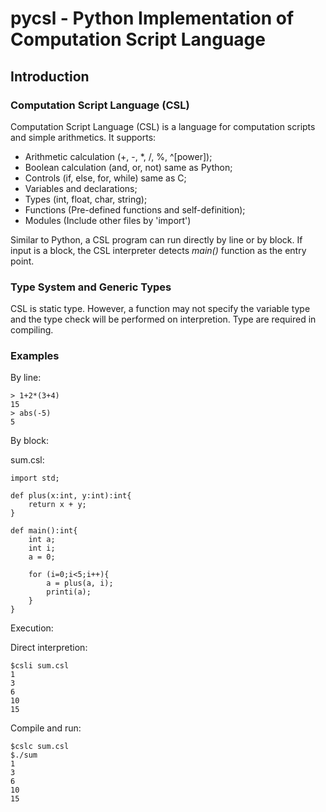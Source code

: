 # pycsl - Python Implementation of Computation Script Language

## Introduction

### Computation Script Language (CSL)

Computation Script Language (CSL) is a language for computation scripts and simple arithmetics. It supports:

- Arithmetic calculation (+, -, *, /, %, ^[power]);
- Boolean calculation (and, or, not) same as Python;
- Controls (if, else, for, while) same as C;
- Variables and declarations;
- Types (int, float, char, string);
- Functions (Pre-defined functions and self-definition);
- Modules (Include other files by 'import')

Similar to Python, a CSL program can run directly by line or by block. If input is a block, the CSL interpreter detects _main()_ function as the entry point.

### Type System and Generic Types

CSL is static type. However, a function may not specify the variable type and the type check will be performed on interpretion. Type are required in compiling.

### Examples

By line:

    > 1+2*(3+4)
    15
    > abs(-5)
    5

By block:

sum.csl:

    import std;

    def plus(x:int, y:int):int{
        return x + y;
    }

    def main():int{
        int a;
        int i;
        a = 0;

        for (i=0;i<5;i++){
            a = plus(a, i);
            printi(a);
        }
    }

Execution:

Direct interpretion:

    $csli sum.csl
    1
    3
    6
    10
    15

Compile and run:

    $cslc sum.csl
    $./sum
    1
    3
    6
    10
    15
